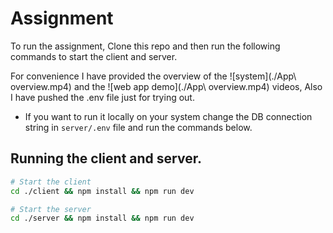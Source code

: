 # Assignment

To run the assignment, Clone this repo and then run the following commands to start the client and server.

For convenience I have provided the overview of the ![system](./App\ overview.mp4) and the ![web app demo](./App\ overview.mp4) videos, Also I have pushed the .env file just for trying out.

- If you want to run it locally on your system change the DB connection string in `server/.env` file and run the commands below.

## Running the client and server.

```sh
# Start the client
cd ./client && npm install && npm run dev

# Start the server
cd ./server && npm install && npm run dev

```
